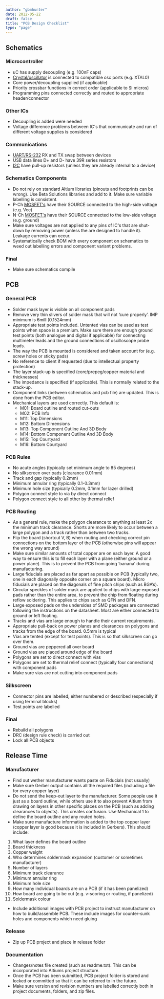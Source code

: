 ```yaml
---
author: "gbmhunter"
date: 2012-05-22
draft: false
title: "PCB Design Checklist"
type: "page"
---
```


## Schematics

### Microcontroller

* uC has supply decoupling (e.g. 100nF caps)
* [Crystal/oscillator](/electronics/components/crystals) is connected to compatible osc ports (e.g. XTAL0)
* Core power/decoupling supplied (if applicable)
* Priority crossbar functions in correct order (applicable to Si micros)
* Programming pins connected correctly and routed to appropriate header/connector

### Other ICs

* Decoupling is added were needed
* Voltage difference problems between IC's that communicate and run of different voltage supplies is considered

### Communications

* [UART/RS-232](/electronics/circuit-design/uart) RX and TX swap between devices
* USB data lines D+ and D- have 39R series resistors
* [I2C](/electronics/communication-protocols/i2c-communication-protocol/) have pull-up resistors (unless they are already internal to a device)

### Schematics Components

* Do not rely on standard Altium libraries (pinouts and footprints can be wrong). Use Beta Solutions libraries and add to it. Make sure variable labelling is consistent.
* P-Ch [MOSFET's](/electronics/components/transistors/mosfets/) have their SOURCE connected to the high-side voltage (e.g. Vcc)
* N-Ch [MOSFET's](/electronics/components/transistors/mosfets/) have their SOURCE connected to the low-side voltage (e.g. ground)
* Make sure voltages are not applied to any pins of IC's that are shut-down by removing power (unless the are designed to handle it). Leakage currents can occur.
* Systematically check BOM with every component on schematics to weed out labelling errors and component variant problems.

### Final

* Make sure schematics compile

## PCB

### General PCB

* Solder mask layer is visible on all component pads
* Remove very thin slivers of solder mask that will not ‘cure properly’. IMP minimum is 6mill (0.1524mm)
* Appropriate test points included. Untented vias can be used as test points when space is a premium. Make sure there are enough ground test points (both analogue and digital if applicable) for connecting multimeter leads and the ground connections of oscilloscope probe leads.
* The way the PCB is mounted is considered and taken account for (e.g. screw holes or sticky pads)
* No reference to client if requested (due to intellectual property protection)
* The layer stack-up is specified (core/prepeg/copper material and thicknesses)
* The impedance is specified (if applicable). This is normally related to the stack-up.
* Component links (between schematics and pcb file) are updated. This is done from the PCB editor.
* Mechanical layers are used correctly. This default is:
    * M01: Board outline and routed cut-outs  
    * M02: PCB Info  
    * M11: Top Dimensions  
    * M12: Bottom Dimensions  
    * M13: Top Component Outline And 3D Body  
    * M14: Bottom Component Outline And 3D Body  
    * M15: Top Courtyard  
    * M16: Bottom Courtyard

### PCB Rules

* No acute angles (typically set minimum angle to 85 degrees)
* No silkscreen over pads (clearance 0.01mm)
* Track and gap (typically 0.2mm)
* Minimum annular ring (typically 0.1-0.3mm)
* Minimum hole size (typically 0.2mm, 0.1mm for lazer drilled)
* Polygon connect style to via by direct connect
* Polygon connect style to all other by thermal relief

### PCB Routing

* As a general rule, make the polygon clearance to anything at least 2x the minimum track clearance. Shorts are more likely to occur between a large polygon and a track rather than between two tracks.
* Flip the board (shortcut V, B) when routing and checking correct pin connections on the bottom layer of the PCB (otherwise pins will appear the wrong way around)
* Make sure similar amounts of total copper are on each layer. A good way to ensure this is to fill each layer with a plane (either ground or a power plane). This is to prevent the PCB from going ‘banana’ during manufacturing.
* Large fiducials are placed as far apart as possible on PCB (typically two, one in each diagonally opposite corner on a square board). Micro fiducials are placed on the diagonals of fine pitch chips (such as BGA’s).
* Circular speckles of solder mask are applied to chips with large exposed pads rather than the entire area, to prevent the chip from floating during reflow soldering. This applies to chips such as QFN and DFN.
* Large exposed pads on the undersides of SMD packages are connected following the instructions on the datasheet. Most are either connected to ground or left floating.
* Tracks and vias are large enough to handle their current requirements.
* Appropriate pull-back on power planes and clearances on polygons and tracks from the edge of the board. 0.5mm is typical
* Vias are tented (except for test points). This is so that silkscreen can go over them.
* Ground vias are peppered all over board
* Ground vias are placed around edge of the board
* Polygons are set to direct connect with vias
* Polygons are set to thermal relief connect (typically four connections) with component pads
* Make sure vias are not cutting into component pads

### Silkscreen

* Connector pins are labelled, either numbered or described (especially if using terminal blocks)
* Test points are labelled

### Final

* Rebuild all polygons
* DRC (design rule check) is carried out
* Lock all PCB objects

## Release Time

### Manufacturer

* Find out wether manufacturer wants paste on Fiducials (not usually)
* Make sure Gerber output contains all the required files (including a file for every copper layer)
* Do not send the keep-out layer to the manufacturer. Some people use it just as a board outline, while others use it to also prevent Altium from drawing on layers in other specific places on the PCB (such as adding clearances to objects). This creates confusion. Use Mechanical 1 to define the board outline and any routed holes.
* Make sure manufacture information is added to the top copper layer (copper layer is good because it is included in Gerbers). This should include:

1. What layer defines the board outline
2. Board thickness
3. Copper weight
4. Who determines soldermask expansion (customer or sometimes manufacturer)
5. Number of layers
6. Minimum track clearance
7. Minimum annular ring
8. Minimum hole size
9. How many individual boards are on a PCB (if it has been panelized)
10. How board are going to be cut (e.g. v-scoring or routing, if panelized)
11. Soldermask colour

* Include additional images with PCB project to instruct manufacturer on how to build/assemble PCB. These include images for counter-sunk holes and components which need gluing

### Release

* Zip up PCB project and place in release folder

### Documentation

* Changes/notes file created (such as readme.txt). This can be incorporated into Altiums project structure.
* Once the PCB has been submitted, PCB project folder is stored and locked or committed so that it can be referred to in the future.
* Make sure version and revision numbers are labelled correctly both in project documents, folders, and zip files.
